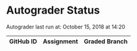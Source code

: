 # Autograder Status
Autograder last run at: October 15, 2018 at 14:20

| GitHub ID | Assignment | Graded Branch |
|-----------|------------|---------------|
